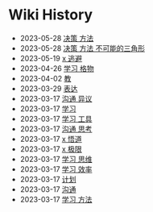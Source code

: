 # Wiki History

- 2023-05-28        [决策 方法](/0018_决策_方法)
- 2023-05-28        [决策 方法 不可能的三角形](/0019_决策_方法_不可能的三角形)
- 2023-05-19        [x 逃避](/0017_x_逃避)
- 2023-04-26        [学习 格物](/0016_学习_格物)
- 2023-04-02        [教](/0015_教)
- 2023-03-29        [表达](/0014_表达)
- 2023-03-17        [沟通 异议](/0006_沟通_异议)
- 2023-03-17        [学习](/0009_学习)
- 2023-03-17        [学习 工具](/0010_学习_工具)
- 2023-03-17        [沟通 思考](/0007_沟通_思考)
- 2023-03-17        [x 悟道](/0004_x_悟道)
- 2023-03-17        [x 极限](/0003_x_极限)
- 2023-03-17        [学习 思维](/0011_学习_思维)
- 2023-03-17        [学习 效率](/0012_学习_效率)
- 2023-03-17        [计划](/0008_计划)
- 2023-03-17        [沟通](/0005_沟通)
- 2023-03-17        [学习 方法](/0013_学习_方法)
